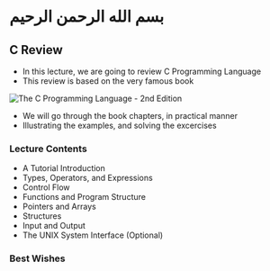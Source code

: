 # بسم الله الرحمن الرحيم

## C Review
- In this lecture, we are going to review C Programming Language
- This review is based on the very famous book

![The C Programming Language - 2nd Edition](https://cdn.programiz.com/sites/tutorial2program/files/the-c-programming-language.jpg)

- We will go through the book chapters, in practical manner
- Illustrating the examples, and solving the excercises

### Lecture Contents
- A Tutorial Introduction
- Types, Operators, and Expressions
- Control Flow
- Functions and Program Structure
- Pointers and Arrays
- Structures
- Input and Output
- The UNIX System Interface (Optional)

### Best Wishes